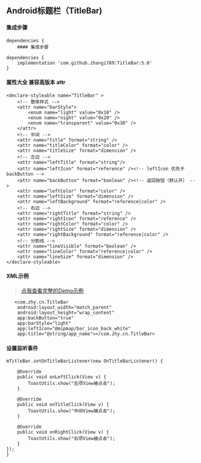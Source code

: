 
## Android标题栏（TitleBar)

#### 集成步骤

    dependencies {
        #### 集成步骤

    dependencies {
        implementation 'com.github.zhangi789:TitleBar:5.0'
    }

#### 属性大全  兼容高版本 attr 

    <declare-styleable name="TitleBar" >
        <!-- 整体样式 -->
        <attr name="barStyle">
            <enum name="light" value="0x10" />
            <enum name="night" value="0x20" />
            <enum name="transparent" value="0x30" />
        </attr>
        <!-- 中间 -->
        <attr name="title" format="string" />
        <attr name="titleColor" format="color" />
        <attr name="titleSize" format="dimension" />
        <!-- 左边 -->
        <attr name="leftTitle" format="string"/>
        <attr name="leftIcon" format="reference" /><!-- leftIcon 优先于 backButton -->
        <attr name="backButton" format="boolean" /><!-- 返回按钮（默认开） -->
        <attr name="leftColor" format="color" />
        <attr name="leftSize" format="dimension" />
        <attr name="leftBackground" format="reference|color" />
        <!-- 右边 -->
        <attr name="rightTitle" format="string" />
        <attr name="rightIcon" format="reference" />
        <attr name="rightColor" format="color" />
        <attr name="rightSize" format="dimension" />
        <attr name="rightBackground" format="reference|color" />
        <!-- 分割线 -->
        <attr name="lineVisible" format="boolean" />
        <attr name="lineColor" format="reference|color" />
        <attr name="lineSize" format="dimension" />
    </declare-styleable>

#### XML示例

> [点我查看完整的Demo示例](https://github.com/zhangi789/TitleBar/blob/master/app/src/main/res/layout/activity_main.xmll)

       <com.zhy.cn.TitleBar
        android:layout_width="match_parent"
        android:layout_height="wrap_content"
        app:backButton="true"
        app:barStyle="light"
        app:leftIcon="@mipmap/bar_icon_back_white"
        app:title="@string/app_name"></com.zhy.cn.TitleBar>

#### 设置监听事件

    mTitleBar.setOnTitleBarListener(new OnTitleBarListener() {

        @Override
        public void onLeftClick(View v) {
            ToastUtils.show("左项View被点击");
        }

        @Override
        public void onTitleClick(View v) {
            ToastUtils.show("中间View被点击");
        }

        @Override
        public void onRightClick(View v) {
            ToastUtils.show("右项View被点击");
        }
    });
    }


